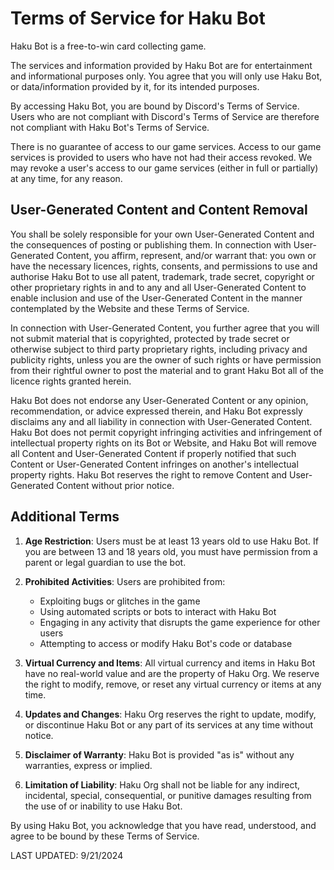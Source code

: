 # Terms of Service for Haku Bot

Haku Bot is a free-to-win card collecting game.

The services and information provided by Haku Bot are for entertainment and informational purposes only. You agree that you will only use Haku Bot, or data/information provided by it, for its intended purposes.

By accessing Haku Bot, you are bound by Discord's Terms of Service. Users who are not compliant with Discord's Terms of Service are therefore not compliant with Haku Bot's Terms of Service.

There is no guarantee of access to our game services. Access to our game services is provided to users who have not had their access revoked. We may revoke a user's access to our game services (either in full or partially) at any time, for any reason.

## User-Generated Content and Content Removal

You shall be solely responsible for your own User-Generated Content and the consequences of posting or publishing them. In connection with User-Generated Content, you affirm, represent, and/or warrant that: you own or have the necessary licences, rights, consents, and permissions to use and authorise Haku Bot to use all patent, trademark, trade secret, copyright or other proprietary rights in and to any and all User-Generated Content to enable inclusion and use of the User-Generated Content in the manner contemplated by the Website and these Terms of Service.

In connection with User-Generated Content, you further agree that you will not submit material that is copyrighted, protected by trade secret or otherwise subject to third party proprietary rights, including privacy and publicity rights, unless you are the owner of such rights or have permission from their rightful owner to post the material and to grant Haku Bot all of the licence rights granted herein.

Haku Bot does not endorse any User-Generated Content or any opinion, recommendation, or advice expressed therein, and Haku Bot expressly disclaims any and all liability in connection with User-Generated Content. Haku Bot does not permit copyright infringing activities and infringement of intellectual property rights on its Bot or Website, and Haku Bot will remove all Content and User-Generated Content if properly notified that such Content or User-Generated Content infringes on another's intellectual property rights. Haku Bot reserves the right to remove Content and User-Generated Content without prior notice.

## Additional Terms

1. **Age Restriction**: Users must be at least 13 years old to use Haku Bot. If you are between 13 and 18 years old, you must have permission from a parent or legal guardian to use the bot.

2. **Prohibited Activities**: Users are prohibited from:
   - Exploiting bugs or glitches in the game
   - Using automated scripts or bots to interact with Haku Bot
   - Engaging in any activity that disrupts the game experience for other users
   - Attempting to access or modify Haku Bot's code or database

3. **Virtual Currency and Items**: All virtual currency and items in Haku Bot have no real-world value and are the property of Haku Org. We reserve the right to modify, remove, or reset any virtual currency or items at any time.

4. **Updates and Changes**: Haku Org reserves the right to update, modify, or discontinue Haku Bot or any part of its services at any time without notice.

5. **Disclaimer of Warranty**: Haku Bot is provided "as is" without any warranties, express or implied.

6. **Limitation of Liability**: Haku Org shall not be liable for any indirect, incidental, special, consequential, or punitive damages resulting from the use of or inability to use Haku Bot.

By using Haku Bot, you acknowledge that you have read, understood, and agree to be bound by these Terms of Service.

LAST UPDATED: 9/21/2024
